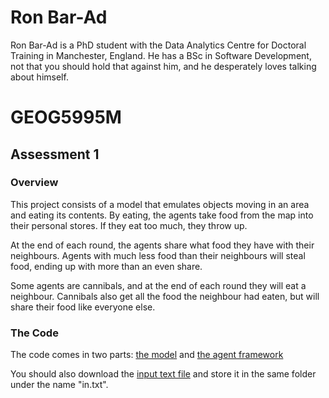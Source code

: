 # Ron Bar-Ad

Ron Bar-Ad is a PhD student with the Data Analytics Centre for Doctoral Training in Manchester, England. He has a BSc in Software Development, not that you should hold that against him, and he desperately loves talking about himself.

# GEOG5995M

## Assessment 1

### Overview

This project consists of a model that emulates objects moving in an area and eating its contents. By eating, the agents take food from the map into their personal stores. If they eat too much, they throw up.

At the end of each round, the agents share what food they have with their neighbours. Agents with much less food than their neighbours will steal food, ending up with more than an even share.

Some agents are cannibals, and at the end of each round they will eat a neighbour. Cannibals also get all the food the neighbour had eaten, but will share their food like everyone else.


### The Code

The code comes in two parts: [the model](https://github.com/RonBar-Ad/gyrba.github.io/blob/master/model.py) and [the agent framework](https://github.com/RonBar-Ad/gyrba.github.io/blob/master/agentframework.py)

You should also download the [input text file](href="https://github.com/RonBar-Ad/gyrba.github.io/blob/master/in.txt) and store it in the same folder under the name "in.txt".